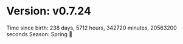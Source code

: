 # Version: v0.7.24
Time since birth: 238 days, 5712 hours, 342720 minutes, 20563200 seconds
Season: Spring 🌸
